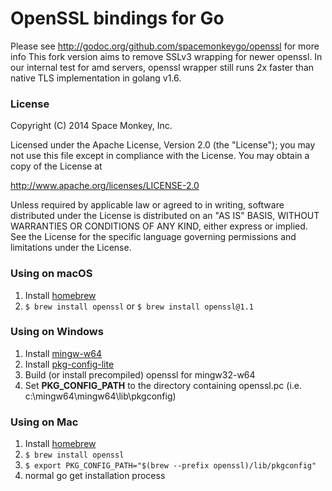 # OpenSSL bindings for Go

Please see http://godoc.org/github.com/spacemonkeygo/openssl for more info
This fork version aims to remove SSLv3 wrapping for newer openssl.
In our internal test for amd servers, openssl wrapper still runs 2x faster than native TLS implementation in golang v1.6.

### License

Copyright (C) 2014 Space Monkey, Inc.

Licensed under the Apache License, Version 2.0 (the "License");
you may not use this file except in compliance with the License.
You may obtain a copy of the License at

  http://www.apache.org/licenses/LICENSE-2.0

Unless required by applicable law or agreed to in writing, software
distributed under the License is distributed on an "AS IS" BASIS,
WITHOUT WARRANTIES OR CONDITIONS OF ANY KIND, either express or implied.
See the License for the specific language governing permissions and
limitations under the License.

### Using on macOS
1. Install [homebrew](http://brew.sh/)
2. `$ brew install openssl` or `$ brew install openssl@1.1`

### Using on Windows
1. Install [mingw-w64](http://mingw-w64.sourceforge.net/)
2. Install [pkg-config-lite](http://sourceforge.net/projects/pkgconfiglite)
3. Build (or install precompiled) openssl for mingw32-w64
4. Set __PKG\_CONFIG\_PATH__ to the directory containing openssl.pc
   (i.e. c:\mingw64\mingw64\lib\pkgconfig)

### Using on Mac
1. Install [homebrew](http://brew.sh/)
2. `$ brew install openssl`
3. `$ export PKG_CONFIG_PATH="$(brew --prefix openssl)/lib/pkgconfig"`
4. normal go get installation process
